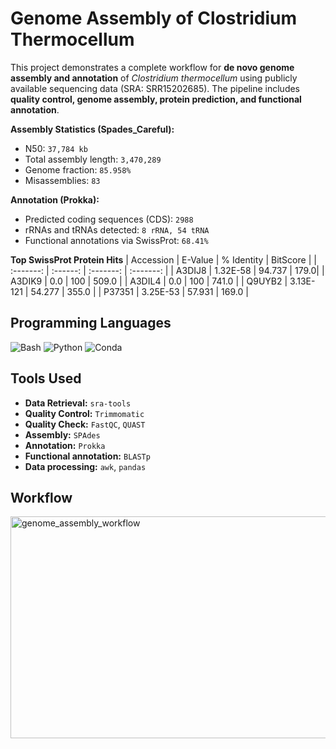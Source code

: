 # Genome Assembly of Clostridium Thermocellum
This project demonstrates a complete workflow for **de novo genome assembly and annotation** of *Clostridium thermocellum* using publicly available sequencing data (SRA: SRR15202685). The pipeline includes **quality control, genome assembly, protein prediction, and functional annotation**.

**Assembly Statistics (Spades_Careful):**
- N50:  `37,784 kb`
- Total assembly length: `3,470,289`
- Genome fraction: `85.958%`
- Misassemblies: `83`

**Annotation (Prokka):**
- Predicted coding sequences (CDS): `2988`
- rRNAs and tRNAs detected: `8 rRNA, 54 tRNA`
- Functional annotations via SwissProt: `68.41%`

**Top SwissProt Protein Hits**
| Accession | E-Value | % Identity | BitScore |
| :-------: | :------: | :-------: | :-------: |
| A3DIJ8 | 1.32E-58 | 94.737 | 179.0|
| A3DIK9 | 0.0 | 100 | 509.0 |
| A3DIL4 | 0.0 | 100 | 741.0 |
| Q9UYB2 | 3.13E-121 | 54.277 | 355.0 |
| P37351 | 3.25E-53 | 57.931 | 169.0 |

## Programming Languages
![Bash](https://img.shields.io/badge/Bash-121011?style=for-the-badge&logo=gnu-bash&logoColor=white)
![Python](https://img.shields.io/badge/Python-3776AB?style=for-the-badge&logo=python&logoColor=white)
![Conda](https://img.shields.io/badge/conda-342B029?style=for-the-badge&logo=anaconda&logoColor=white)

## Tools Used
- **Data Retrieval:** `sra-tools`
- **Quality Control:** `Trimmomatic`
- **Quality Check:** `FastQC`, `QUAST`
- **Assembly:** `SPAdes`
- **Annotation:** `Prokka`
- **Functional annotation:** `BLASTp`
- **Data processing:** `awk`, `pandas`

## Workflow
<img width="685" height="355" alt="genome_assembly_workflow" src="https://github.com/user-attachments/assets/0e74e709-0b21-4726-ad46-3692a1022880" />
